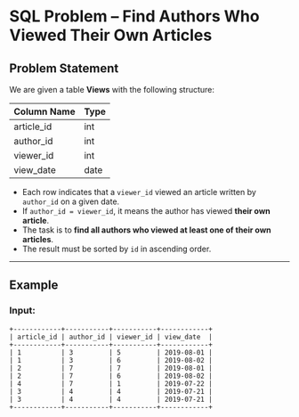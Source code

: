 # SQL Problem – Find Authors Who Viewed Their Own Articles

## Problem Statement  
We are given a table **Views** with the following structure:

| Column Name | Type |
|-------------|------|
| article_id  | int  |
| author_id   | int  |
| viewer_id   | int  |
| view_date   | date |

- Each row indicates that a `viewer_id` viewed an article written by `author_id` on a given date.  
- If `author_id = viewer_id`, it means the author has viewed **their own article**.  
- The task is to **find all authors who viewed at least one of their own articles**.  
- The result must be sorted by `id` in ascending order.  

---

## Example  

### Input:  
```text
+------------+-----------+-----------+------------+
| article_id | author_id | viewer_id | view_date  |
+------------+-----------+-----------+------------+
| 1          | 3         | 5         | 2019-08-01 |
| 1          | 3         | 6         | 2019-08-02 |
| 2          | 7         | 7         | 2019-08-01 |
| 2          | 7         | 6         | 2019-08-02 |
| 4          | 7         | 1         | 2019-07-22 |
| 3          | 4         | 4         | 2019-07-21 |
| 3          | 4         | 4         | 2019-07-21 |
+------------+-----------+-----------+------------+
